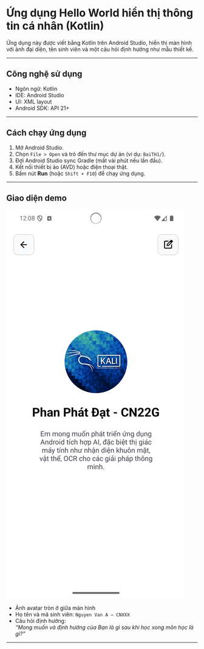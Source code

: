# Ứng dụng Hello World hiển thị thông tin cá nhân (Kotlin)

Ứng dụng này được viết bằng Kotlin trên Android Studio, hiển thị màn hình với ảnh đại diện, tên sinh viên và một câu hỏi định hướng như mẫu thiết kế.

---

## Công nghệ sử dụng

- Ngôn ngữ: Kotlin  
- IDE: Android Studio  
- UI: XML layout  
- Android SDK: API 21+

---

## Cách chạy ứng dụng

1. Mở Android Studio.
2. Chọn `File > Open` và trỏ đến thư mục dự án (ví dụ: `BaiTH1/`).
3. Đợi Android Studio sync Gradle (mất vài phút nếu lần đầu).
4. Kết nối thiết bị ảo (AVD) hoặc điện thoại thật.
5. Bấm nút **Run** (hoặc `Shift + F10`) để chạy ứng dụng.

---

## Giao diện demo

![Giao diện demo](images/hello_ui_demo.jpg)

- Ảnh avatar tròn ở giữa màn hình
- Họ tên và mã sinh viên: `Nguyen Van A – CNXXX`
- Câu hỏi định hướng:  
  _“Mong muốn và định hướng của Bạn là gì sau khi học xong môn học là gì?”_

---

